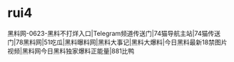 # rui4
黑料网-0623-黑料不打烊入口|Telegram频道传送门|74猫导航主站|74猫传送门|78黑料网|51吃瓜|黑料曝料网|黑料大事记|黑料大爆料|今日黑料最新18禁图片视频|黑料网今日黑料独家爆料正能量|881比鸭
